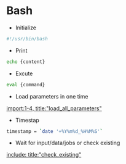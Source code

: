 # Bash

* Initialize
```bash
#!/usr/bin/bash
```

* Print
```bash
echo {content}
```

* Excute
```bash
eval {command}
```

* Load parameters in one time

[import:1-4, title:"load_all_parameters"](../Code/shell.sh)

* Timestap
```bash
timestamp = `date '+%Y%m%d_%H%M%S'`
```

* Wait for input/data/jobs or check existing

[include: title:"check_existing"](../Code/check_existing.sh)